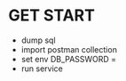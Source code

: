 # GET START 
- dump sql 
- import postman collection
- set env DB_PASSWORD = <your DB password>
- run service
